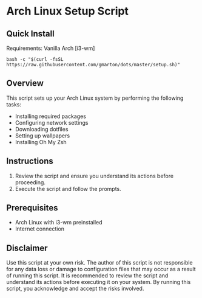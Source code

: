 # Arch Linux Setup Script

## Quick Install
Requirements: Vanilla Arch [i3-wm]

`bash -c "$(curl -fsSL https://raw.githubusercontent.com/gmarton/dots/master/setup.sh)"`

## Overview
This script sets up your Arch Linux system by performing the following tasks:
- Installing required packages
- Configuring network settings
- Downloading dotfiles
- Setting up wallpapers
- Installing Oh My Zsh

## Instructions
1. Review the script and ensure you understand its actions before proceeding.
2. Execute the script and follow the prompts.

## Prerequisites
- Arch Linux  with i3-wm preinstalled
- Internet connection

## Disclaimer
Use this script at your own risk. The author of this script is not responsible for any data loss or damage to configuration files that may occur as a result of running this script. It is recommended to review the script and understand its actions before executing it on your system. By running this script, you acknowledge and accept the risks involved.


